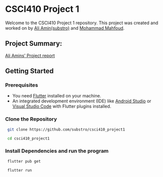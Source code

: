 # CSCI410 Project 1

Welcome to the CSCI410 Project 1 repository. This project was created and worked on by [Ali Amin(substro)](https://github.com/substro) and [Mohammad Mahfoud](https://github.com/Mohammad-Mahfoud).

## Project Summary:

[Ali Amins' Project report](https://wakatime.com/@a076bf3c-16eb-4a29-bc20-24af36e097f9/projects/zvmjttnwbc?start=2023-11-14&end=2023-11-27)

## Getting Started

### Prerequisites

- You need [Flutter](https://flutter.dev/) installed on your machine.
- An integrated development environment (IDE) like [Android Studio](https://developer.android.com/studio) or [Visual Studio Code](https://code.visualstudio.com/) with Flutter plugins installed.

### Clone the Repository

```bash
 git clone https://github.com/substro/csci410_project1

 cd csci410_project1
```

### Install Dependencies and run the program

```bash
 flutter pub get

 flutter run
```

<!-- generate readme? -->
